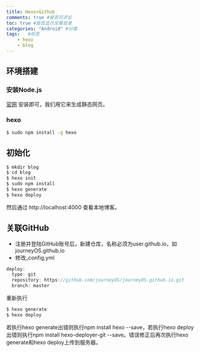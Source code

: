 ```yaml
---
title: Hexo+Github
comments: true #是否可评论
toc: true #是否显示文章目录
categories: "Android" #分类
tags:   #标签
	- hexo
	- blog
---
```


## 环境搭建

### 安装Node.js
[官网](https://nodejs.org/en/) 安装即可，我们用它来生成静态网页。

### hexo

``` bash
$ sudo npm install -g hexo
```

## 初始化

``` bash
$ mkdir blog
$ cd blog
$ hexo init
$ sudo npm install
$ hexo generate
$ hexo deploy
```

然后通过 http://localhost:4000 查看本地博客。

## 关联GitHub
- 注册并登陆GitHub账号后，新建仓库，名称必须为user.github.io，如journeyOS.github.io
- 修改_config.yml

``` java
deploy:
  type: git
  repository: https://github.com/journeyOS/journeyOS.github.io.git
  branch: master
```
重新执行
``` bash
$ hexo generate
$ hexo deploy
```
若执行hexo generate出错则执行npm install hexo --save，若执行hexo deploy出错则执行npm install hexo-deployer-git --save。错误修正后再次执行hexo generate和hexo deploy上传到服务器。